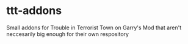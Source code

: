 # ttt-addons
Small addons for Trouble in Terrorist Town on Garry's Mod that aren't neccesarily big enough for their own respository
